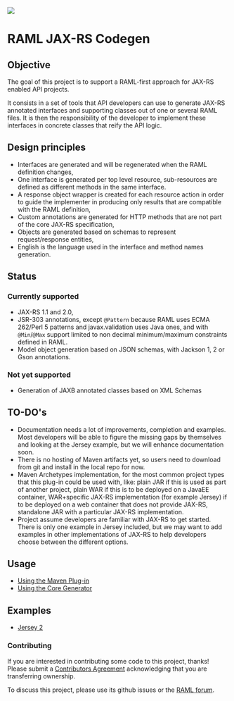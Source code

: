![](http://raml.org/images/logo.png)

# RAML JAX-RS Codegen

## Objective

The goal of this project is to support a RAML-first approach for JAX-RS enabled API projects.

It consists in a set of tools that API developers can use to generate JAX-RS annotated interfaces
and supporting classes out of one or several RAML files.
It is then the responsibility of the developer to implement these interfaces in concrete classes that reify the API logic.

## Design principles

- Interfaces are generated and will be regenerated when the RAML definition changes,
- One interface is generated per top level resource, sub-resources are defined as different methods in the same interface.
- A response object wrapper is created for each resource action in order to guide the implementer in producing only results
that are compatible with the RAML definition,
- Custom annotations are generated for HTTP methods that are not part of the core JAX-RS specification,
- Objects are generated based on schemas to represent request/response entities,
- English is the language used in the interface and method names generation.

## Status

### Currently supported

- JAX-RS 1.1 and 2.0,
- JSR-303 annotations, except `@Pattern` because RAML uses ECMA 262/Perl 5 patterns and javax.validation uses Java ones,
and with `@Min`/`@Max` support limited to non decimal minimum/maximum constraints defined in RAML.
- Model object generation based on JSON schemas, with Jackson 1, 2 or Gson annotations.

### Not yet supported

- Generation of JAXB annotated classes based on XML Schemas

## TO-DO's 

- Documentation needs a lot of improvements, completion and examples. Most developers will be able to figure the missing gaps by themselves and looking at the Jersey example, but we will enhance documentation soon.
- There is no hosting of Maven artifacts yet, so users need to download from git and install in the local repo for now.
- Maven Archetypes implementation, for the most common project types that this plug-in could be used with, like: plain JAR if this is used as part of another project, plain WAR if this is to be deployed on a JavaEE container, WAR+specific JAX-RS implementation (for example Jersey) if to be deployed on a web container that does not provide JAX-RS, standalone JAR with a particular JAX-RS implementation.
- Project assume developers are familiar with JAX-RS to get started. There is only one example in Jersey included, but we may want to add examples in other implementations of JAX-RS to help developers choose between the different options.



## Usage

- [Using the Maven Plug-in](maven-plugin/README.md)
- [Using the Core Generator](core/README.md)

## Examples

- [Jersey 2](jersey-example/README.md)

### Contributing
If you are interested in contributing some code to this project, thanks! Please submit a [Contributors Agreement](https://api-notebook.anypoint.mulesoft.com/notebooks#bc1cf75a0284268407e4) acknowledging that you are transferring ownership.

To discuss this project, please use its github issues or the [RAML forum](http://forums.raml.org/).
